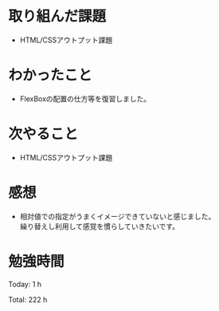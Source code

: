 # 取り組んだ課題
- HTML/CSSアウトプット課題

# わかったこと
- FlexBoxの配置の仕方等を復習しました。

# 次やること
- HTML/CSSアウトプット課題

# 感想
- 相対値での指定がうまくイメージできていないと感じました。  
繰り替えし利用して感覚を慣らしていきたいです。


# 勉強時間
Today: 1 h

Total: 222 h
